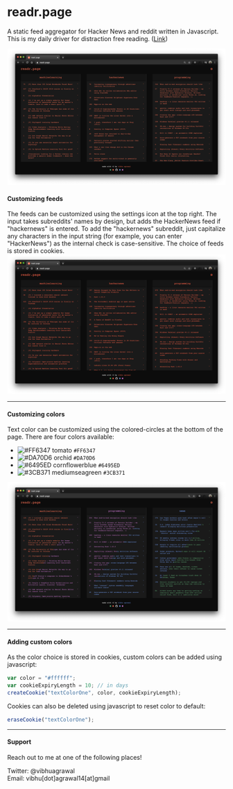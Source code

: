 # readr.page
A static feed aggregator for Hacker News and reddit written in Javascript. This is my daily driver for distraction free reading. ([Link](readr.page))

![](documentation/image-1.png)
  
 
 #### Customizing feeds
 
The feeds can be customized using the settings icon at the top right. The input takes subreddits' names by design, but adds the HackerNews feed if "hackernews" is entered. To add the "hackernews" subreddit, just capitalize any characters in the input string (for example, you can enter "HackerNews") as the internal check is case-sensitive. The choice of feeds is stored in cookies.
![feed selector](documentation/feed.gif)
 
---

 #### Customizing colors
 
Text color can be customized using the colored-circles at the bottom of the page. There are four colors available:
* ![#FF6347](https://placehold.it/15/FF6347/000000?text=+) tomato `#FF6347`
* ![#DA70D6](https://placehold.it/15/DA70D6/000000?text=+) orchid `#DA70D6`
* ![#6495ED](https://placehold.it/15/6495ED/000000?text=+) cornflowerblue `#6495ED`
* ![#3CB371](https://placehold.it/15/3CB371/000000?text=+) mediumseagreen `#3CB371`

![Color options](documentation/colors.png)
 
---


 #### Adding custom colors
 
 As the color choice is stored in cookies, custom colors can be added using javascript:
 
 ```javascript
var color = "#ffffff";
var cookieExpiryLength = 10; // in days
createCookie("textColorOne", color, cookieExpiryLength);
```

Cookies can also be deleted using javascript to reset color to default:
 ```javascript
eraseCookie("textColorOne");
```
 
---

#### Support 
Reach out to me at one of the following places!  
  
Twitter: @vibhuagrawal  
Email: vibhu[dot]agrawal14[at]gmail  

